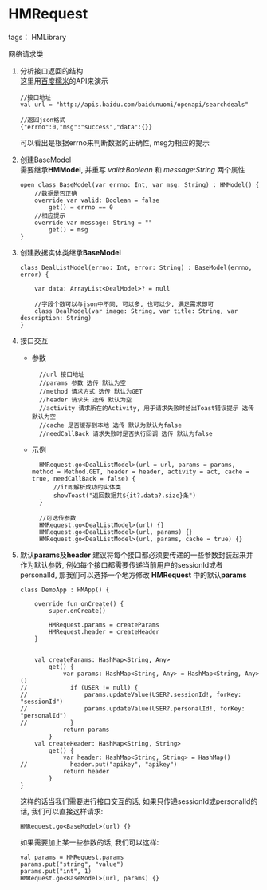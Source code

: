 # HMRequest

tags： HMLibrary

网络请求类

 1. 分析接口返回的结构   
    这里用[百度糯米](http://apistore.baidu.com/apiworks/servicedetail/508.html)的API来演示

        //接口地址 
        val url = "http://apis.baidu.com/baidunuomi/openapi/searchdeals"
        
        //返回json格式
        {"errno":0,"msg":"success","data":{}}
        
    可以看出是根据errno来判断数据的正确性, msg为相应的提示

 2. 创建BaseModel   
    需要继承**HMModel**, 并重写 *valid:Boolean* 和 *message:String* 两个属性

        open class BaseModel(var errno: Int, var msg: String) : HMModel() {
            //数据是否正确
            override var valid: Boolean = false
                get() = errno == 0
            //相应提示
            override var message: String = ""
                get() = msg
        }

 3. 创建数据实体类继承**BaseModel**
 
        class DealListModel(errno: Int, error: String) : BaseModel(errno, error) {

            var data: ArrayList<DealModel>? = null
    
            //字段个数可以与json中不同, 可以多, 也可以少, 满足需求即可
            class DealModel(var image: String, var title: String, var description: String)
        }
        

 4. 接口交互
 
    - 参数
        
            //url 接口地址
            //params 参数 选传 默认为空
            //method 请求方式 选传 默认为GET
            //header 请求头 选传 默认为空
            //activity 请求所在的Activity, 用于请求失败时给出Toast错误提示 选传 默认为空
            //cache 是否缓存到本地 选传 默认为默认为false
            //needCallBack 请求失败时是否执行回调 选传 默认为false
    - 示例
        
            HMRequest.go<DealListModel>(url = url, params = params, method = Method.GET, header = header, activity = act, cache = true, needCallBack = false) {
                //it即解析成功的实体类
                showToast("返回数据共${it?.data?.size}条")
            }

            //可选传参数
            HMRequest.go<DealListModel>(url) {}
            HMRequest.go<DealListModel>(url, params) {}
            HMRequest.go<DealListModel>(url, params, cache = true) {}

 5. 默认**params**及**header**
    建议将每个接口都必须要传递的一些参数封装起来并作为默认参数, 例如每个接口都需要传递当前用户的sessionId或者personalId, 那我们可以选择一个地方修改 **HMRequest** 中的默认**params**

        class DemoApp : HMApp() {
        
            override fun onCreate() {
                super.onCreate()
        
                HMRequest.params = createParams
                HMRequest.header = createHeader
            }
        
        
            val createParams: HashMap<String, Any>
                get() {
                    var params: HashMap<String, Any> = HashMap<String, Any>()
        //            if (USER != null) {
        //                params.updateValue(USER?.sessionId!, forKey: "sessionId")
        //                params.updateValue(USER?.personalId!, forKey: "personalId")
        //            }
                    return params
                }
            val createHeader: HashMap<String, String>
                get() {
                    var header: HashMap<String, String> = HashMap()
        //            header.put("apikey", "apikey")
                    return header
                }
        }
        

    这样的话当我们需要进行接口交互的话, 如果只传递sessionId或personalId的话, 我们可以直接这样请求:
        
        HMRequest.go<BaseModel>(url) {}
    
    如果需要加上某一些参数的话, 我们可以这样:

        val params = HMRequest.params
        params.put("string", "value")
        params.put("int", 1)
        HMRequest.go<BaseModel>(url, params) {}

 

